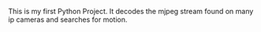 This is my first Python Project. It decodes the mjpeg stream found on many ip cameras and searches for motion.